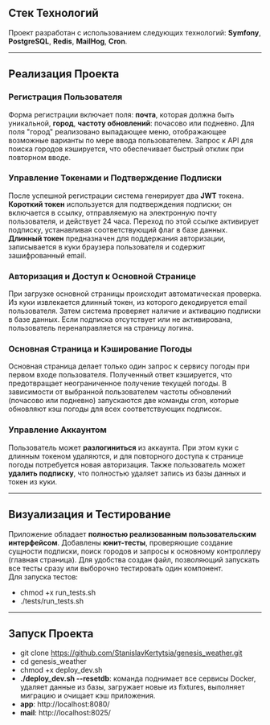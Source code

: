 ## Стек Технологий

Проект разработан с использованием следующих технологий: **Symfony**, **PostgreSQL**, **Redis**, **MailHog**, **Cron**.

---
## Реализация Проекта

### Регистрация Пользователя

Форма регистрации включает поля: **почта**, которая должна быть уникальной, **город**, **частоту обновлений**: почасово или подневно. Для поля "город" реализовано выпадающее меню, отображающее возможные варианты по мере ввода пользователем. Запрос к API для поиска городов кэшируется, что обеспечивает быстрый отклик при повторном вводе. 

### Управление Токенами и Подтверждение Подписки

После успешной регистрации система генерирует два **JWT** токена. **Короткий токен** используется для подтверждения подписки; он включается в ссылку, отправляемую на электронную почту пользователя, и действует 24 часа. Переход по этой ссылке активирует подписку, устанавливая соответствующий флаг в базе данных. **Длинный токен** предназначен для поддержания авторизации, записывается в куки браузера пользователя и содержит зашифрованный email.

### Авторизация и Доступ к Основной Странице

При загрузке основной страницы происходит автоматическая проверка. Из куки извлекается длинный токен, из которого декодируется email пользователя. Затем система проверяет наличие и активацию подписки в базе данных. Если подписка отсутствует или не активирована, пользователь перенаправляется на страницу логина.

### Основная Страница и Кэширование Погоды

Основная страница делает только один запрос к сервису погоды при первом входе пользователя. Полученный ответ кэшируется, что предотвращает неограниченное получение текущей погоды. В зависимости от выбранной пользователем частоты обновлений (почасово или подневно) запускаются две команды cron, которые обновляют кэш погоды для всех соответствующих подписок.

### Управление Аккаунтом

Пользователь может **разлогиниться** из аккаунта. При этом куки с длинным токеном удаляются, и для повторного доступа к странице погоды потребуется новая авторизация. Также пользователь может **удалить подписку**, что полностью удаляет запись из базы данных и токен из куки.

---

## Визуализация и Тестирование

Приложение обладает **полностью реализованным пользовательским интерфейсом**. Добавлены **юнит-тесты**, проверяющие создание сущности подписки, поиск городов и запросы к основному контроллеру (главная страница). Для удобства создан файл, позволяющий запускать все тесты сразу или выборочно тестировать один компонент.<br> 
Для запуска тестов:
* chmod +x run_tests.sh
* ./tests/run_tests.sh
---

## Запуск Проекта

* git clone https://github.com/StanislavKertytsia/genesis_weather.git
* cd genesis_weather
* chmod +x deploy_dev.sh
* **./deploy_dev.sh --resetdb**: команда поднимает все сервисы Docker, удаляет данные из базы, загружает новые из fixtures, выполняет миграцию и очищает кэш приложения.
* **app**: http://localhost:8080/
* **mail**: http://localhost:8025/